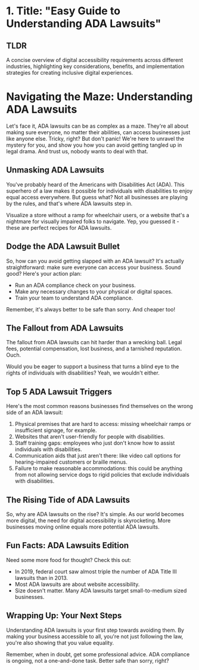 # 1. Title: "Easy Guide to Understanding ADA Lawsuits"

## TLDR
A concise overview of digital accessibility requirements across different industries, highlighting key considerations, benefits, and implementation strategies for creating inclusive digital experiences.

# Navigating the Maze: Understanding ADA Lawsuits

Let's face it, ADA lawsuits can be as complex as a maze. They're all about making sure everyone, no matter their abilities, can access businesses just like anyone else. Tricky, right? But don't panic! We're here to unravel the mystery for you, and show you how you can avoid getting tangled up in legal drama. And trust us, nobody wants to deal with that.

## Unmasking ADA Lawsuits

You've probably heard of the Americans with Disabilities Act (ADA). This superhero of a law makes it possible for individuals with disabilities to enjoy equal access everywhere. But guess what? Not all businesses are playing by the rules, and that's where ADA lawsuits step in. 

Visualize a store without a ramp for wheelchair users, or a website that's a nightmare for visually impaired folks to navigate. Yep, you guessed it - these are perfect recipes for ADA lawsuits.

## Dodge the ADA Lawsuit Bullet

So, how can you avoid getting slapped with an ADA lawsuit? It's actually straightforward: make sure everyone can access your business. Sound good? Here's your action plan:

- Run an ADA compliance check on your business.
- Make any necessary changes to your physical or digital spaces.
- Train your team to understand ADA compliance.

Remember, it's always better to be safe than sorry. And cheaper too!

## The Fallout from ADA Lawsuits

The fallout from ADA lawsuits can hit harder than a wrecking ball. Legal fees, potential compensation, lost business, and a tarnished reputation. Ouch. 

Would you be eager to support a business that turns a blind eye to the rights of individuals with disabilities? Yeah, we wouldn't either.

## Top 5 ADA Lawsuit Triggers

Here's the most common reasons businesses find themselves on the wrong side of an ADA lawsuit:

1. Physical premises that are hard to access: missing wheelchair ramps or insufficient signage, for example.
2. Websites that aren't user-friendly for people with disabilities.
3. Staff training gaps: employees who just don't know how to assist individuals with disabilities.
4. Communication aids that just aren't there: like video call options for hearing-impaired customers or braille menus.
5. Failure to make reasonable accommodations: this could be anything from not allowing service dogs to rigid policies that exclude individuals with disabilities.

## The Rising Tide of ADA Lawsuits

So, why are ADA lawsuits on the rise? It's simple. As our world becomes more digital, the need for digital accessibility is skyrocketing. More businesses moving online equals more potential ADA lawsuits. 

## Fun Facts: ADA Lawsuits Edition

Need some more food for thought? Check this out:

- In 2019, federal court saw almost triple the number of ADA Title III lawsuits than in 2013.
- Most ADA lawsuits are about website accessibility.
- Size doesn't matter. Many ADA lawsuits target small-to-medium sized businesses.

## Wrapping Up: Your Next Steps

Understanding ADA lawsuits is your first step towards avoiding them. By making your business accessible to all, you're not just following the law, you're also showing that you value equality. 

Remember, when in doubt, get some professional advice. ADA compliance is ongoing, not a one-and-done task. Better safe than sorry, right?